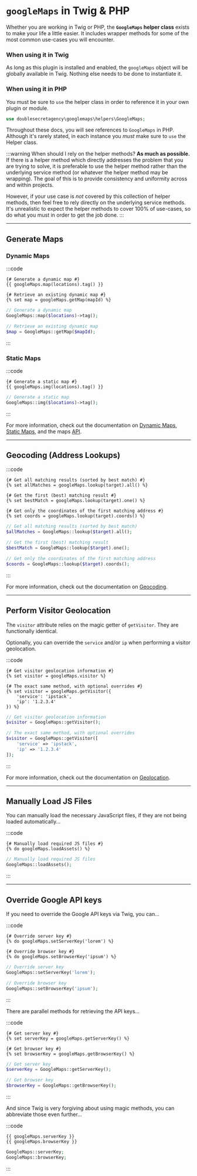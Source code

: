 # `googleMaps` in Twig & PHP

Whether you are working in Twig or PHP, the **`GoogleMaps` helper class** exists to make your life a little easier. It includes wrapper methods for some of the most common use-cases you will encounter.

### When using it in Twig

As long as this plugin is installed and enabled, the `googleMaps` object will be globally available in Twig. Nothing else needs to be done to instantiate it.

### When using it in PHP

You must be sure to `use` the helper class in order to reference it in your own plugin or module.

```php
use doublesecretagency\googlemaps\helpers\GoogleMaps;
```

Throughout these docs, you will see references to `GoogleMaps` in PHP. Although it's rarely stated, in each instance you _must_ make sure to `use` the Helper class.

:::warning When should I rely on the helper methods?
**As much as possible.** If there is a helper method which directly addresses the problem that you are trying to solve, it is preferable to use the helper method rather than the underlying service method (or whatever the helper method may be wrapping). The goal of this is to provide consistency and uniformity across and within projects.

However, if your use case is _not_ covered by this collection of helper methods, then feel free to rely directly on the underlying service methods. It's unrealistic to expect the helper methods to cover 100% of use-cases, so do what you must in order to get the job done.
:::

---

## Generate Maps

### Dynamic Maps

:::code
```twig
{# Generate a dynamic map #}
{{ googleMaps.map(locations).tag() }}

{# Retrieve an existing dynamic map #}
{% set map = googleMaps.getMap(mapId) %}
```
```php
// Generate a dynamic map
GoogleMaps::map($locations)->tag();

// Retrieve an existing dynamic map
$map = GoogleMaps::getMap($mapId);
```
:::

### Static Maps

:::code
```twig
{# Generate a static map #}
{{ googleMaps.img(locations).tag() }}
```
```php
// Generate a static map
GoogleMaps::img($locations)->tag();
```
:::

For more information, check out the documentation on [Dynamic Maps](/dynamic-maps/), [Static Maps](/static-maps/), and the maps [API](/dynamic-maps/api/).

---

## Geocoding (Address Lookups)

:::code
```twig
{# Get all matching results (sorted by best match) #}
{% set allMatches = googleMaps.lookup(target).all() %}

{# Get the first (best) matching result #}
{% set bestMatch = googleMaps.lookup(target).one() %}

{# Get only the coordinates of the first matching address #}
{% set coords = googleMaps.lookup(target).coords() %}
```
```php
// Get all matching results (sorted by best match)
$allMatches = GoogleMaps::lookup($target).all();

// Get the first (best) matching result
$bestMatch = GoogleMaps::lookup($target).one();

// Get only the coordinates of the first matching address
$coords = GoogleMaps::lookup($target).coords();
```
:::

For more information, check out the documentation on [Geocoding](/geocoding/).

---

## Perform Visitor Geolocation

The `visitor` attribute relies on the magic getter of `getVisitor`. They are functionally identical.

Optionally, you can override the `service` and/or `ip` when performing a visitor geolocation.

:::code
```twig
{# Get visitor geolocation information #}
{% set visitor = googleMaps.visitor %}

{# The exact same method, with optional overrides #}
{% set visitor = googleMaps.getVisitor({
    'service': 'ipstack',
    'ip': '1.2.3.4'
}) %}
```
```php
// Get visitor geolocation information
$visitor = GoogleMaps::getVisitor();

// The exact same method, with optional overrides
$visitor = GoogleMaps::getVisitor([
    'service' => 'ipstack',
    'ip' => '1.2.3.4'
]);
```
:::

For more information, check out the documentation on [Geolocation](/geolocation/).

---

## Manually Load JS Files

You can manually load the necessary JavaScript files, if they are not being loaded automatically...

:::code
```twig
{# Manually load required JS files #}
{% do googleMaps.loadAssets() %}
```
```php
// Manually load required JS files
GoogleMaps::loadAssets();
```
:::

---

## Override Google API keys

If you need to override the Google API keys via Twig, you can...

:::code
```twig
{# Override server key #}
{% do googleMaps.setServerKey('lorem') %}

{# Override browser key #}
{% do googleMaps.setBrowserKey('ipsum') %}
```
```php
// Override server key
GoogleMaps::setServerKey('lorem');

// Override browser key
GoogleMaps::setBrowserKey('ipsum');
```
:::

There are parallel methods for retrieving the API keys...

:::code
```twig
{# Get server key #}
{% set serverKey = googleMaps.getServerKey() %}

{# Get browser key #}
{% set browserKey = googleMaps.getBrowserKey() %}
```
```php
// Get server key
$serverKey = GoogleMaps::getServerKey();

// Get browser key
$browserKey = GoogleMaps::getBrowserKey();
```
:::

And since Twig is very forgiving about using magic methods, you can abbreviate those even further...

:::code
```twig
{{ googleMaps.serverKey }}
{{ googleMaps.browserKey }}
```
```php
GoogleMaps::serverKey;
GoogleMaps::browserKey;
```
:::
